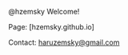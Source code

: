 @hzemsky
Welcome!

Page: [hzemsky.github.io]

Contact: <haruzemsky@gmail.com>

<!---
hzemsky/hzemsky is a ✨ special ✨ repository because its `README.md` (this file) appears on your GitHub profile.
You can click the Preview link to take a look at your changes.
--->
